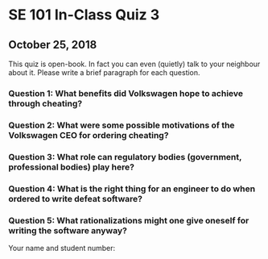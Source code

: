 # SE 101 In-Class Quiz 3
## October 25, 2018

This quiz is open-book. In fact you can even (quietly) talk to your neighbour about it. 
Please write a brief paragraph for each question.

### Question 1: What benefits did Volkswagen hope to achieve through cheating?

### Question 2: What were some possible motivations of the Volkswagen CEO for ordering cheating?

### Question 3: What role can regulatory bodies (government, professional bodies) play here?

### Question 4: What is the right thing for an engineer to do when ordered to write defeat software?

### Question 5: What rationalizations might one give oneself for writing the software anyway?

Your name and student number:
